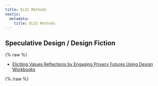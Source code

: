 ```yaml
---
title: ELSI Methods
nextjs:
  metadata:
    title: ELSI Methods
---
```


## Speculative Design / Design Fiction 
{% raw %}
<ul>
  <li><a href="https://biosense.berkeley.edu/2018/11/11/eliciting-values-reflections-by-engaging-privacy-futures-using-design-workbooks-talk/" target="_blank">Eliciting Values Reflections by Engaging Privacy Futures Using Design Workbooks</a>
  </li>
</ul>
{% /raw %}